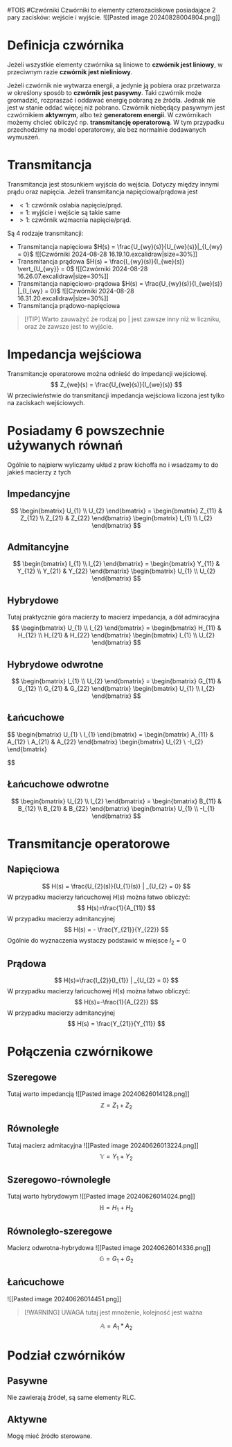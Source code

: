 #TOIS #Czwórniki
Czwórniki to elementy czterozaciskowe posiadające 2 pary zacisków: wejście i wyjście.
![[Pasted image 20240828004804.png]]
# Definicja czwórnika
Jeżeli wszystkie elementy czwórnika są liniowe to **czwórnik jest liniowy**, w przeciwnym razie **czwórnik jest nieliniowy**.

Jeżeli czwórnik nie wytwarza energii, a jedynie ją pobiera oraz przetwarza w określony sposób to **czwórnik jest pasywny**. Taki czwórnik może gromadzić, rozpraszać i oddawać energię pobraną ze źródła. Jednak nie jest w stanie oddać więcej niż pobrano.
Czwórnik niebędący pasywnym jest czwórnikiem **aktywnym**, albo też **generatorem energii**.
W czwórnikach możemy chcieć obliczyć np. **transmitancję operatorową**. W tym przypadku przechodzimy na model operatorowy, ale bez normalnie dodawanych wymuszeń.
# Transmitancja
Transmitancja jest stosunkiem wyjścia do wejścia. Dotyczy między innymi prądu oraz napięcia. 
Jeżeli transmitancja napięciowa/prądowa jest
- $< 1$: czwórnik osłabia napięcie/prąd.
- $=1$: wyjście i wejście są takie same
- $> 1$: czwórnik wzmacnia napięcie/prąd.

Są 4 rodzaje transmitancji:
- Transmitancja napięciowa $H(s) = \frac{U_{wy}(s)}{U_{we}(s)}|_{I_{wy} = 0}$
  ![[Czwórniki 2024-08-28 16.19.10.excalidraw|size=30%]]
- Transmitancja prądowa $H(s) = \frac{I_{wy}(s)}{I_{we}(s)} \vert_{U_{wy}} = 0$
  ![[Czwórniki 2024-08-28 16.26.07.excalidraw|size=30%]]
- Transmitancja napięciowo-prądowa $H(s) = \frac{U_{wy}(s)}{I_{we}(s)} |_{I_{wy} = 0}$
  ![[Czwórniki 2024-08-28 16.31.20.excalidraw|size=30%]]
- Transmitancja prądowo-napięciowa
> [!TIP] Warto zauważyć że rodzaj po | jest zawsze inny niż w liczniku, oraz że zawsze jest to wyjście.
# Impedancja wejściowa
Transmitancje operatorowe można odnieść do impedancji wejściowej. 
$$
Z_{we}(s) = \frac{U_{we}(s)}{I_{we}(s)}
$$
W przeciwieństwie do transmitancji impedancja wejściowa liczona jest tylko na zaciskach wejściowych.


# Posiadamy 6 powszechnie używanych równań
Ogólnie to najpierw wyliczamy układ z praw kichoffa no i wsadzamy to do jakieś macierzy z tych
## Impedancyjne
$$
\begin{bmatrix}
U_{1} \\
U_{2}
\end{bmatrix}
= \begin{bmatrix}
Z_{11} & Z_{12} \\
Z_{21} & Z_{22}
\end{bmatrix}
\begin{bmatrix}
I_{1} \\
I_{2}
\end{bmatrix}
$$
## Admitancyjne
$$
\begin{bmatrix}
I_{1} \\
I_{2}
\end{bmatrix} =
\begin{bmatrix}
Y_{11} & Y_{12} \\
Y_{21} & Y_{22}
\end{bmatrix}
\begin{bmatrix}
U_{1} \\
U_{2}
\end{bmatrix}
$$

## Hybrydowe
Tutaj praktycznie góra macierzy to macierz impedancja, a dół admiracyjna
$$
\begin{bmatrix}
U_{1} \\
I_{2}
\end{bmatrix} = 
\begin{bmatrix}
H_{11} & H_{12} \\
H_{21} & H_{22}
\end{bmatrix}
\begin{bmatrix}
I_{1} \\
U_{2}
\end{bmatrix}
$$
## Hybrydowe odwrotne
$$
\begin{bmatrix}
I_{1} \\
U_{2}
\end{bmatrix} = 
\begin{bmatrix}
G_{11} & G_{12} \\
G_{21} & G_{22}
\end{bmatrix}
\begin{bmatrix}
U_{1} \\
I_{2}
\end{bmatrix}
$$
## Łańcuchowe
$$
\begin{bmatrix}
U_{1} \\
I_{1}
\end{bmatrix} =
\begin{bmatrix}
A_{11} & A_{12} \\
A_{21} & A_{22}
\end{bmatrix}
\begin{bmatrix}
U_{2} \\
-I_{2}
\end{bmatrix}

$$
## Łańcuchowe odwrotne
$$
\begin{bmatrix}
U_{2} \\
I_{2}
\end{bmatrix} =
\begin{bmatrix}
B_{11} & B_{12} \\
B_{21} & B_{22}
\end{bmatrix}
\begin{bmatrix}
U_{1} \\
-I_{1}
\end{bmatrix}
$$
# Transmitancje operatorowe
## Napięciowa
$$
H(s) = \frac{U_{2}(s)}{U_{1}(s)} | _{U_{2} = 0}
$$
W przypadku macierzy łańcuchowej $H(s)$ można łatwo obliczyć:
$$
H(s)=\frac{1}{A_{11}}
$$
W przypadku macierzy admitancyjnej
$$
H(s) = - \frac{Y_{21}}{Y_{22}}
$$
Ogólnie do wyznaczenia wystaczy podstawić w miejsce $I_{2} = 0$
## Prądowa
$$
H(s)=\frac{I_{2}}{I_{1}} | _{U_{2} = 0}
$$
W przypadku macierzy łańcuchowej $H(s)$ można łatwo obliczyć:
$$
H(s)=-\frac{1}{A_{22}}
$$
W przypadku macierzy admitancyjnej
$$
H(s) =  \frac{Y_{21}}{Y_{11}}
$$
# Połączenia czwórnikowe
## Szeregowe
Tutaj warto impedancją
![[Pasted image 20240626014128.png]]
$$
\mathbb{Z} = Z_{1} + Z_{2}
$$
## Równoległe
Tutaj macierz admitacyjna
![[Pasted image 20240626013224.png]]
$$
\mathbb{Y} = Y_{1} + Y_{2}
$$
## Szeregowo-równoległe
Tutaj warto hybrydowym
![[Pasted image 20240626014024.png]]
$$
\mathbb{H}=H_{1}+H_{2}
$$
## Równoległo-szeregowe
Macierz odwrotna-hybrydowa
![[Pasted image 20240626014336.png]]
$$
\mathbb{G} = G_{1} + G_{2}
$$
## Łańcuchowe
![[Pasted image 20240626014451.png]]
> [!WARNING] UWAGA
> tutaj jest mnożenie, kolejność jest ważna

$$
\mathbb{A} = A_{1}*A_{2}
$$
# Podział czwórników
## Pasywne
Nie zawierają źródeł, są same elementy RLC.
## Aktywne
Mogę mieć źródło sterowane.